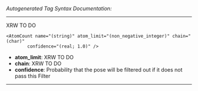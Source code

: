 _Autogenerated Tag Syntax Documentation:_

---
XRW TO DO

```
<AtomCount name="(string)" atom_limit="(non_negative_integer)" chain="(char)"
        confidence="(real; 1.0)" />
```

-   **atom_limit**: XRW TO DO
-   **chain**: XRW TO DO
-   **confidence**: Probability that the pose will be filtered out if it does not pass this Filter

---
